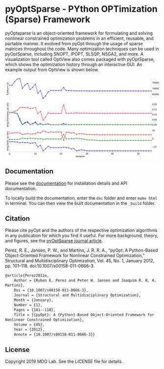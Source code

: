 pyOptSparse - PYthon OPTimization (Sparse) Framework
====================================================

pyOptsparse is an object-oriented framework for formulating and solving nonlinear constrained optimization problems in an efficient, reusable, and portable manner.
It evolved from pyOpt through the usage of sparse matrices throughout the code.
Many optimization techniques can be used in pyOptSparse, including SNOPT, IPOPT, SLSQP, NSGA2, and more.
A visualization tool called OptView also comes packaged with pyOptSparse, which shows the optimization history through an interactive GUI.
An example output from OptView is shown below.

![Example](doc/OptView.png)

Documentation
-------------

Please see the [documentation](http://mdolab.engin.umich.edu/docs/packages/pyoptsparse/doc/index.html) for installation details and API documentation.

To locally build the documentation, enter the `doc` folder and enter `make html` in terminal.
You can then view the built documentation in the `_build` folder.

Citation
--------

Please cite pyOpt and the authors of the respective optimization
algorithms in any publication for which you find it useful.
For more background, theory, and figures, see the [pyOptSparse journal article](http://mdolab.engin.umich.edu/sites/default/files/pyOpt.pdf).

Perez, R. E., Jansen, P. W., and Martins, J. R. R. A., “pyOpt: A Python-Based Object-Oriented Framework for Nonlinear
Constrained Optimization,” Structural and Multidisciplinary Optimization, Vol. 45, No. 1, January 2012, pp. 101–118.
doi:10.1007/s00158-011-0666-3.

```
@article{Perez2012a,
	Author = {Ruben E. Perez and Peter W. Jansen and Joaquim R. R. A. Martins},
	Doi = {10.1007/s00158-011-0666-3},
	Journal = {Structural and Multidisciplinary Optimization},
	Month = {January},
	Number = {1},
	Pages = {101--118},
	Title = {{pyOpt}: A {Python}-Based Object-Oriented Framework for Nonlinear Constrained Optimization},
	Volume = {45},
	Year = {2012},
	Annote = {10.1007/s00158-011-0666-3}}
```

License
-------

Copyright 2019 MDO Lab. See the LICENSE file for details.

